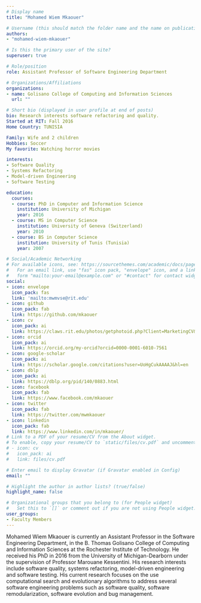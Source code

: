 ```yaml
---
# Display name
title: "Mohamed Wiem Mkaouer"

# Username (this should match the folder name and the name on publications)
authors:
- "mohamed-wiem-mkaouer"

# Is this the primary user of the site?
superuser: true

# Role/position
role: Assistant Professor of Software Engineering Department

# Organizations/Affiliations
organizations:
- name: Golisano College of Computing and Information Sciences
  url: ""

# Short bio (displayed in user profile at end of posts)
bio: Research interests software refactoring and quality.
Started at RIT: Fall 2016
Home Country: TUNISIA

Family: Wife and 2 children
Hobbies: Soccer
My favorite: Watching horror movies

interests:
- Software Quality
- Systems Refactoring
- Model-driven Engineering
- Software Testing

education:
  courses:
  - course: PhD in Computer and Information Science
    institution: University of Michigan
    year: 2016
  - course: MS in Computer Science
    institution: University of Geneva (Switzerland)
    year: 2010
  - course: BS in Computer Science
    institution: University of Tunis (Tunisia)
    year: 2007

# Social/Academic Networking
# For available icons, see: https://sourcethemes.com/academic/docs/page-builder/#icons
#   For an email link, use "fas" icon pack, "envelope" icon, and a link in the
#   form "mailto:your-email@example.com" or "#contact" for contact widget.
social:
- icon: envelope
  icon_pack: fas
  link: 'mailto:mwmvse@rit.edu'
- icon: github
  icon_pack: fab
  link: https://github.com/mkaouer
- icon: cv
  icon_pack: ai
  link: https://claws.rit.edu/photos/getphotoid.php?Client=MarketingCV&UN=mwmvse&HASH=df8ae73f895634f5802b558493bc200338a56d91&T=1642625696
- icon: orcid
  icon_pack: ai
  link: https://orcid.org/my-orcid?orcid=0000-0001-6010-7561
- icon: google-scholar
  icon_pack: ai
  link: https://scholar.google.com/citations?user=UoHgCukAAAAJ&hl=en
- icon: dblp
  icon_pack: ai
  link: https://dblp.org/pid/140/0883.html
- icon: facebook
  icon_pack: fab
  link: https://www.facebook.com/mkaouer
- icon: twitter
  icon_pack: fab
  link: https://twitter.com/mwmkaouer
- icon: linkedin
  icon_pack: fab
  link: https://www.linkedin.com/in/mkaouer/
# Link to a PDF of your resume/CV from the About widget.
# To enable, copy your resume/CV to `static/files/cv.pdf` and uncomment the lines below.
# - icon: cv
#   icon_pack: ai
#   link: files/cv.pdf

# Enter email to display Gravatar (if Gravatar enabled in Config)
email: ""

# Highlight the author in author lists? (true/false)
highlight_name: false

# Organizational groups that you belong to (for People widget)
#   Set this to `[]` or comment out if you are not using People widget.
user_groups:
- Faculty Members
---
```


Mohamed Wiem Mkaouer is currently an Assistant Professor in the Software Engineering Department, in the B. Thomas Golisano College of Computing and Information Sciences at the Rochester Institute of Technology. He received his PhD in 2016 from the University of Michigan-Dearborn under the supervision of Professor Marouane Kessentini. His research interests include software quality, systems refactoring, model-driven engineering and software testing. His current research focuses on the use computational search and evolutionary algorithms to address several software engineering problems such as software quality, software remodularization, software evolution and bug management.
